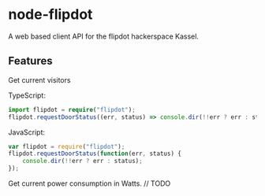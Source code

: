 # node-flipdot

A web based client API for the flipdot hackerspace Kassel.

## Features
Get current visitors

TypeScript:
```TypeScript
import flipdot = require("flipdot");
flipdot.requestDoorStatus((err, status) => console.dir(!!err ? err : status));
```

JavaScript:
```JavaScript
var flipdot = require("flipdot");
flipdot.requestDoorStatus(function(err, status) {
	console.dir(!!err ? err : status);
});
```

Get current power consumption in Watts.
// TODO
